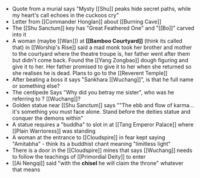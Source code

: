 - Quote from a murial says "Mysty [[Shu]] peaks hide secret paths, while my heart's call echoes in the cuckoos cry"
- Letter from [[Commander Honglan]] about [[Burning Cave]]
- The [[Shu Sanctum]] key has "Great Feathered One" and "[[Bo]]" carved into it
- A woman (maybe [[Wan]]) at **[[Bamboo Courtyard]]** (think its called that) in [[Worship's Rise]] said a mad monk took her brother and mother to the courtyard where the theatre troupe is, her father went after them but didn't come back. Found the [[Yang Zongbao]] dough figuring and give it to her. Her father promised to give it to her when she returned so she realises he is dead. Plans to go to the [[Reverent Temple]]
- After beating a boss it says "Sankhara [[Wuchang]]", is that he full name or something else?
- The centipede Says "Why did you betray me sister", who was he referring to ? [[Wuchang]]?
- Golden statue near [[Shu Sanctum]] says ""The ebb and flow of karma... it's something you must face alone. Stand before the deities statue and conquer the demons within"
- A statue requires a "buddha" to slot in at [[Tang Emperor Palace]] where [[Plain Warrioress]] was standing
- A woman at the entrance to [[Cloudspire]] in fear kept saying "Amitabha" - think its a buddhist chant meaning "limitless light"
- There is a door in the [[Cloudspire]] mines that says [[Wuchang]] needs to follow the teachings of [[Primordial Deity]] to enter
- [[Ai Nengqi]] said "with the **chisel** he will claim the throne" whatever that means